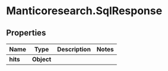 # Manticoresearch.SqlResponse

## Properties

Name | Type | Description | Notes
------------ | ------------- | ------------- | -------------
**hits** | **Object** |  | 


